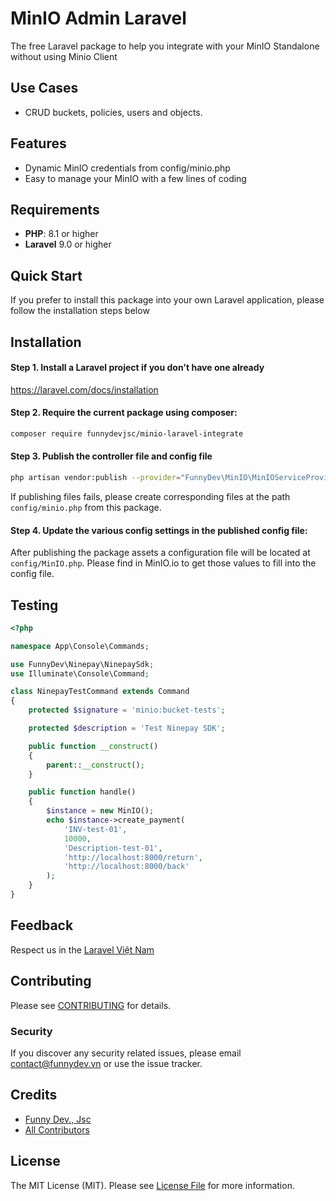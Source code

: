 # MinIO Admin Laravel

The free Laravel package to help you integrate with your MinIO Standalone without using Minio Client

## Use Cases

- CRUD buckets, policies, users and objects.

## Features

- Dynamic MinIO credentials from config/minio.php
- Easy to manage your MinIO with a few lines of coding

## Requirements

- **PHP**: 8.1 or higher
- **Laravel** 9.0 or higher

## Quick Start

If you prefer to install this package into your own Laravel application, please follow the installation steps below

## Installation

#### Step 1. Install a Laravel project if you don't have one already

https://laravel.com/docs/installation

#### Step 2. Require the current package using composer:

```bash
composer require funnydevjsc/minio-laravel-integrate
```

#### Step 3. Publish the controller file and config file

```bash
php artisan vendor:publish --provider="FunnyDev\MinIO\MinIOServiceProvider" --tag="minio"
```

If publishing files fails, please create corresponding files at the path `config/minio.php` from this package.

#### Step 4. Update the various config settings in the published config file:

After publishing the package assets a configuration file will be located at <code>config/MinIO.php</code>. Please find in MinIO.io to get those values to fill into the config file.

<!--- ## Usage --->

## Testing

``` php
<?php

namespace App\Console\Commands;

use FunnyDev\Ninepay\NinepaySdk;
use Illuminate\Console\Command;

class NinepayTestCommand extends Command
{
    protected $signature = 'minio:bucket-tests';

    protected $description = 'Test Ninepay SDK';

    public function __construct()
    {
        parent::__construct();
    }

    public function handle()
    {
        $instance = new MinIO();
        echo $instance->create_payment(
            'INV-test-01',
            10000,
            'Description-test-01',
            'http://localhost:8000/return',
            'http://localhost:8000/back'
        );
    }
}
```

## Feedback

Respect us in the [Laravel Việt Nam](https://www.facebook.com/groups/167363136987053)

## Contributing

Please see [CONTRIBUTING](CONTRIBUTING.md) for details.

### Security

If you discover any security related issues, please email contact@funnydev.vn or use the issue tracker.

## Credits

- [Funny Dev., Jsc](https://github.com/funnydevjsc)
- [All Contributors](../../contributors)

## License

The MIT License (MIT). Please see [License File](LICENSE.md) for more information.
